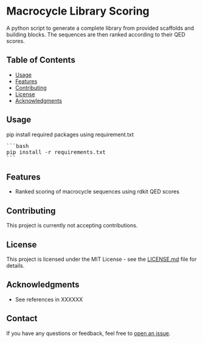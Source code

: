# Macrocycle Library Scoring

A python script to generate a complete library from provided scaffolds and building blocks. The sequences are then ranked according to their QED scores.

## Table of Contents

- [Usage](#usage)
- [Features](#features)
- [Contributing](#contributing)
- [License](#license)
- [Acknowledgments](#acknowledgments)

## Usage

pip install required packages using requirement.txt

<pre>
```bash
pip install -r requirements.txt
```
</pre>

## Features

- Ranked scoring of macrocycle sequences using rdkit QED scores

## Contributing

This project is currently not accepting contributions.

## License

This project is licensed under the MIT License - see the [LICENSE.md](LICENSE) file for details.

## Acknowledgments

- See references in XXXXXX

## Contact

If you have any questions or feedback, feel free to [open an issue](https://github.com/ehvr20/HypoMap/issues).
